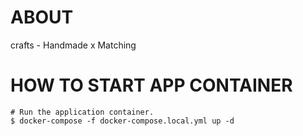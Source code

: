 # ABOUT
crafts - Handmade x Matching

# HOW TO START APP CONTAINER
```shell
# Run the application container.
$ docker-compose -f docker-compose.local.yml up -d
```
